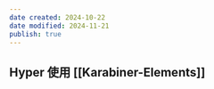 ```yaml
---
date created: 2024-10-22
date modified: 2024-11-21
publish: true
---
```


## Hyper 使用 [[Karabiner-Elements]]